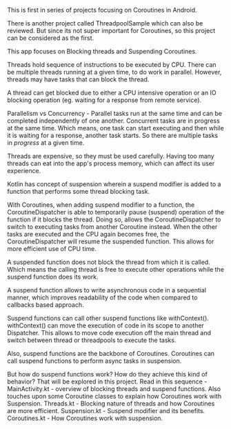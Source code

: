 This is first in series of projects focusing on Coroutines in Android. 

There is another project called ThreadpoolSample which can also be reviewed. 
But since its not super important for Coroutines, so this project can be considered as the first.

This app focuses on Blocking threads and Suspending Coroutines.

Threads hold sequence of instructions to be executed by CPU. There can be multiple threads 
running at a given time, to do work in parallel. However, threads may have tasks that can block 
the thread. 

A thread can get blocked due to either a CPU intensive operation or an IO blocking operation 
(eg. waiting for a response from remote service).

Parallelism vs Concurrency -
Parallel tasks run at the same time and can be completed independently of one another. 
Concurrent tasks are in progress at the same time. Which means, one task can start 
executing and then while it is waiting for a response, another task starts. So there are 
multiple tasks in _progress_ at a given time.

Threads are expensive, so they must be used carefully. Having too many threads
can eat into the app's process memory, which can affect its user experience.

Kotlin has concept of suspension wherein a suspend modifier is added to a
function that performs some thread blocking task. 

With Coroutines, when adding suspend modifier to a function, the CoroutineDispatcher 
is able to temporarily pause (suspend) operation of the function if it blocks the thread. 
Doing so, allows the CoroutineDispatcher to switch to executing tasks from another Coroutine 
instead. When the other tasks are executed and the CPU again becomes free, the CoroutineDispatcher 
will resume the suspended function. This allows for more efficient use of CPU time.

A suspended function does not block the thread from which it is called. Which means the 
calling thread is free to execute other operations while the suspend function does its work.

A suspend function allows to write asynchronous code in a sequential manner, which improves 
readability of the code when compared to callbacks based approach.

Suspend functions can call other suspend functions like withContext(). withContext() can move 
the execution of code in its scope to another Dispatcher. This allows to move code execution off 
the main thread and switch between thread or threadpools to execute the tasks.

Also, suspend functions are the backbone of Coroutines. Coroutines can call suspend
functions to perform async tasks in suspension.

But how do suspend functions work? How do they achieve this kind of behavior?
That will be explored in this project. Read in this sequence - 
MainActivity.kt - overview of blocking threads and suspend functions. Also touches upon some 
Coroutine classes to explain how Coroutines work with Suspension.
Threads.kt - Blocking nature of threads and how Coroutines are more efficient.
Suspension.kt - Suspend modifier and its benefits.
Coroutines.kt - How Coroutines work with suspension.

